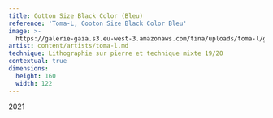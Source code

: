 ```yaml
---
title: Cotton Size Black Color (Bleu)
reference: 'Toma-L, Cooton Size Black Color Bleu'
image: >-
  https://galerie-gaia.s3.eu-west-3.amazonaws.com/tina/uploads/toma-l/galerie-gaia-cottonsizeblackandcolor-bleu-160x122cm.jpg
artist: content/artists/toma-l.md
technique: Lithographie sur pierre et technique mixte 19/20
contextual: true
dimensions:
  height: 160
  width: 122
---
```


2021

